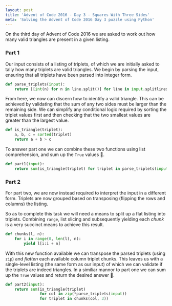 ```yaml
---
layout: post
title: 'Advent of Code 2016 - Day 3 - Squares With Three Sides'
meta: 'Solving the Advent of Code 2016 Day 3 puzzle using Python'
---
```


On the third day of Advent of Code 2016 we are asked to work out how many valid triangles are present in a given listing.

<!--more-->

### Part 1

Our input consists of a listing of triplets, of which we are initially asked to tally how many triplets are valid triangles.
We begin by parsing the input, ensuring that all triplets have been parsed into integer form.

```python
def parse_triplets(input):
    return [[int(n) for n in line.split()] for line in input.splitlines()]
```

From here, we now can discern how to identify a valid triangle.
This can be achieved by validating that the sum of any two sides must be larger than the remaining side.
We can simplify any conditional logic required by sorting the triplet values first and then checking that the two smallest values are greater than the largest value.

```python
def is_triangle(triplet):
    a, b, c = sorted(triplet)
    return a + b > c
```

To answer part one we can combine these two functions using list comprehension, and sum up the `True` values 🌟.

```python
def part1(input):
    return sum(is_triangle(triplet) for triplet in parse_triplets(input))
```

### Part 2

For part two, we are now instead required to interpret the input in a different form.
Triplets are now grouped based on transposing (flipping the rows and columns) the listing.

So as to complete this task we will need a means to split up a flat listing into triplets.
Combining `range`, list slicing and subsequently yielding each _chunk_ is a very succinct means to achieve this result.

```python
def chunks(l, n):
    for i in range(0, len(l), n):
        yield l[i:i + n]
```

With this new function available we can transpose the parsed triplets (using `zip`) and _flatten_ each available column triplet chunks.
This leaves us with a single-level listing (the same form as our input) of which we can validate if the triplets are indeed triangles.
In a similiar mannor to part one we can sum up the `True` values and return the desired answer 🌟.

```python
def part2(input):
    return sum(is_triangle(triplet)
               for col in zip(*parse_triplets(input))
               for triplet in chunks(col, 3))
```
